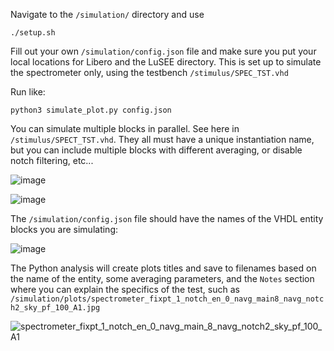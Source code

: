 Navigate to the `/simulation/` directory and use

`./setup.sh`

Fill out your own `/simulation/config.json` file and make sure you put your local locations for Libero and the LuSEE directory. This is set up to simulate the spectrometer only, using the testbench `/stimulus/SPEC_TST.vhd`

Run like:

`python3 simulate_plot.py config.json`

You can simulate multiple blocks in parallel. See here in `/stimulus/SPECT_TST.vhd`. They all must have a unique instantiation name, but you can include multiple blocks with different averaging, or disable notch filtering, etc...

![image](https://user-images.githubusercontent.com/32136565/233469087-37551b6e-8eb8-457a-b4a1-360f0ad52f4c.png)

![image](https://user-images.githubusercontent.com/32136565/233469230-139fc872-ceb5-4f79-942d-32fab5957e29.png)

The `/simulation/config.json` file should have the names of the VHDL entity blocks you are simulating:

![image](https://user-images.githubusercontent.com/32136565/233469479-1f4640f1-8276-45eb-a4bd-f7cd1f20b009.png)

The Python analysis will create plots titles and save to filenames based on the name of the entity, some averaging parameters, and the `Notes` section where you can explain the specifics of the test, such as `/simulation/plots/spectrometer_fixpt_1_notch_en_0_navg_main8_navg_notch2_sky_pf_100_A1.jpg`

![spectrometer_fixpt_1_notch_en_0_navg_main_8_navg_notch2_sky_pf_100_A1](https://user-images.githubusercontent.com/32136565/233471427-6fb239d2-07eb-406e-b4ef-9dcd1654054d.jpg)
